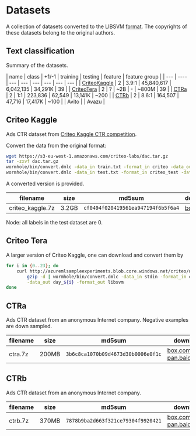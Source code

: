 # Datasets

A collection of datasets converted to the LIBSVM [format](format.md). The
copyrights of these datasets belong to the original authors.

## Text classification

Summary of the datasets.

| name | class | +1/-1 |  training | testing | feature | feature group |
| ---  | ----  | --- | --- | --- | --- | --- | --- |
| [CriteoKaggle](#criteo-kaggle) | 2 | 3.9:1 | 45,840,617 | 6,042,135 | 34,291K | 39 |
| [CriteoTera](#criteo-tera) | 2 | ? | ~2B | - | ~800M | 39 |
| [CTRa](#ctra) | 2 | 1:1 | 223,836 | 62,549 | 13,141K | ~200 |
| [CTRb](#ctrb) | 2 | 8.6:1 | 164,507 | 47,716 | 17,417K | ~100 |
| Avito |
| Avazu |

## Criteo Kaggle

Ads CTR dataset from
[Criteo Kaggle CTR competition](https://www.kaggle.com/c/criteo-display-ad-challenge/).

Convert the data from the original format:

```bash
wget https://s3-eu-west-1.amazonaws.com/criteo-labs/dac.tar.gz
tar -zxvf dac.tar.gz
wormhole/bin/convert.dmlc -data_in train.txt -format_in criteo -data_out criteo_kaggle_train -format_out libsvm
wormhole/bin/convert.dmlc -data_in test.txt -format_in criteo_test -data_out criteo_kaggle_test -format_out libsvm
```

A converted version is provided.

| filename | size | md5sum | download |
| ---  | --- | --- | --- |
| criteo_kaggle.7z | 3.2GB | `cf0494f020419561ea947194f6b5f6a4` | [box.com](https://cmu.box.com/shared/static/njfxkocme39wae7rl59rstnaxedufwyi.7z) |


Node: all labels in the test dataset are 0.


## Criteo Tera

A larger version of Criteo Kaggle, one can download and convert them by

```bash
for i in {0..23}; do
    curl http://azuremlsampleexperiments.blob.core.windows.net/criteo/day_${i}.gz | \
        gzip -d | wormhole/bin/convert.dmlc -data_in stdin -format_in criteo \
        -data_out day_${i} -format_out libsvm
done
```

## CTRa

Ads CTR dataset from an anonymous Internet company. Negative examples are down
sampled.


| filename | size | md5sum | download |
| ---  | --- | --- | --- |
| ctra.7z | 200MB | `3b6c8ca1070b09d4673d30b0006e0f1c` | [box.com](https://cmu.box.com/shared/static/s8wjtptm5qlhe487tqfz0aftljiisp0k.7z), [pan.baidu.com](http://pan.baidu.com/s/1mGiFs)|

## CTRb

Ads CTR dataset from an anonymous Internet company.

| filename | size | md5sum | download |
| ---  | --- | --- | --- |
| ctrb.7z | 370MB | `7878b9ba2d663f321ce79304f9920421` | [box.com](https://cmu.box.com/shared/static/grvidn3k0uc9qburz9s7bupwidzwjlj6.7z), [pan.baidu.com](http://pan.baidu.com/s/1jGEkiPo) |
